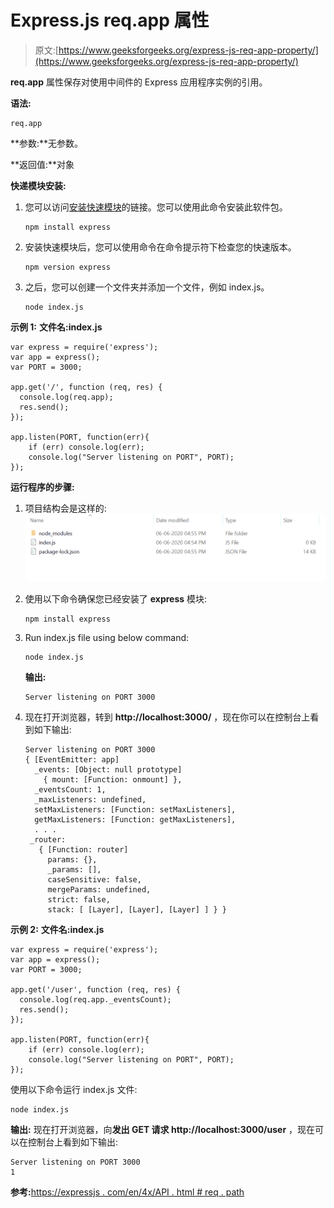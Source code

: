 # Express.js req.app 属性

> 原文:[https://www.geeksforgeeks.org/express-js-req-app-property/](https://www.geeksforgeeks.org/express-js-req-app-property/)

**req.app** 属性保存对使用中间件的 Express 应用程序实例的引用。

**语法:**

```
req.app
```

**参数:**无参数。

**返回值:**对象

**快递模块安装:**

1.  您可以访问[安装快速模块](https://www.npmjs.com/package/express)的链接。您可以使用此命令安装此软件包。

    ```
    npm install express
    ```

2.  安装快速模块后，您可以使用命令在命令提示符下检查您的快速版本。

    ```
    npm version express
    ```

3.  之后，您可以创建一个文件夹并添加一个文件，例如 index.js。

    ```
    node index.js
    ```

**示例 1:** **文件名:index.js**

```
var express = require('express');
var app = express(); 
var PORT = 3000;

app.get('/', function (req, res) {
  console.log(req.app);
  res.send();
});

app.listen(PORT, function(err){
    if (err) console.log(err);
    console.log("Server listening on PORT", PORT);
});
```

**运行程序的步骤:**

1.  项目结构会是这样的:
    ![](img/3209d9b4369c180282a34be8070d7d6e.png)
2.  使用以下命令确保您已经安装了 **express** 模块:

    ```
    npm install express
    ```

3.  Run index.js file using below command:

    ```
    node index.js
    ```

    **输出:**

    ```
    Server listening on PORT 3000

    ```

4.  现在打开浏览器，转到 **http://localhost:3000/** ，现在你可以在控制台上看到如下输出:

    ```
    Server listening on PORT 3000
    { [EventEmitter: app]
      _events: [Object: null prototype] 
        { mount: [Function: onmount] },
      _eventsCount: 1,
      _maxListeners: undefined,
      setMaxListeners: [Function: setMaxListeners],
      getMaxListeners: [Function: getMaxListeners],
      . . .
     _router:
       { [Function: router]
         params: {},
         _params: [],
         caseSensitive: false,
         mergeParams: undefined,
         strict: false,
         stack: [ [Layer], [Layer], [Layer] ] } }

    ```

**示例 2:** **文件名:index.js**

```
var express = require('express');
var app = express(); 
var PORT = 3000;

app.get('/user', function (req, res) {
  console.log(req.app._eventsCount);
  res.send();
});

app.listen(PORT, function(err){
    if (err) console.log(err);
    console.log("Server listening on PORT", PORT);
});
```

使用以下命令运行 index.js 文件:

```
node index.js
```

**输出:**
现在打开浏览器，向**发出 GET 请求 http://localhost:3000/user** ，现在可以在控制台上看到如下输出:

```
Server listening on PORT 3000
1

```

**参考:**[https://expressjs . com/en/4x/API . html # req . path](https://expressjs.com/en/4x/api.html#req.path)
